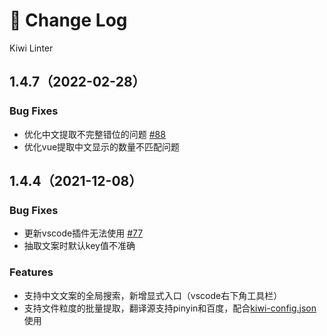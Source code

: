 # 🐤 Change Log
Kiwi Linter

## 1.4.7（2022-02-28）

### Bug Fixes
- 优化中文提取不完整错位的问题 [#88](https://github.com/alibaba/kiwi/issues/88)
- 优化vue提取中文显示的数量不匹配问题
## 1.4.4（2021-12-08）

### Bug Fixes
- 更新vscode插件无法使用 [#77](https://github.com/alibaba/kiwi/issues/77)
- 抽取文案时默认key值不准确

### Features
- 支持中文文案的全局搜索，新增显式入口（vscode右下角工具栏）
- 支持文件粒度的批量提取，翻译源支持pinyin和百度，配合[kiwi-config.json](https://github.com/alibaba/kiwi/tree/master/kiwi-cli)使用
